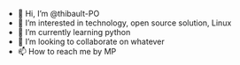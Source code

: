 - 👋 Hi, I’m @thibault-PO
- 👀 I’m interested in technology, open source solution, Linux
- 🌱 I’m currently learning python
- 💞️ I’m looking to collaborate on whatever
- 📫 How to reach me by MP

<!---
thibault-PO/thibault-PO is a ✨ special ✨ repository because its `README.md` (this file) appears on your GitHub profile.
You can click the Preview link to take a look at your changes.
--->
